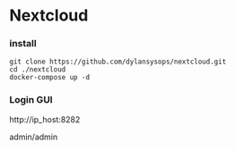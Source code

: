 # Nextcloud

### install 

```
git clone https://github.com/dylansysops/nextcloud.git
cd ./nextcloud
docker-compose up -d 
```

### Login GUI

http://ip_host:8282

admin/admin
